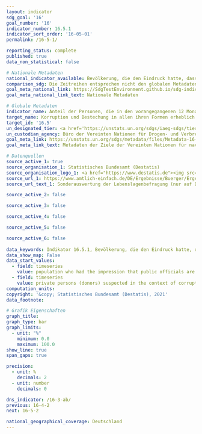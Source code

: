```yaml
---
layout: indicator    
sdg_goal: '16'    
goal_number: '16'    
indicator_number: 16.5.1    
indicator_sort_order: '16-05-01'    
permalink: /16-5-1/    

reporting_status: complete    
published: true    
data_non_statistical: false    

# Nationale Metadaten    
national_indicator_available: Bevölkerung, die den Eindruck hatte, dass Beschäftigte des öffentlichen Dienstes während ihrer Interaktionen mit öffentlichen Einrichtungen in den vergangenen zwei Jahren bestechlich waren <br> Tatverdächtige Privatpersonen (Geber) im Rahmen von Korruptionsstraftaten    
comparison_sdg: Die Zeitreihen entsprechen nicht den globalen Metadaten, bieten aber zusätzliche Informationen.    
goal_meta_national_link: https://SdgTestEnvironment.github.io/sdg-indicators/public/MetaDe/16.5.1.pdf    
goal_meta_national_link_text: Nationale Metadaten    

# Globale Metadaten    
indicator_name: Anteil der Personen, die in den vorangegangenen 12 Monaten mindestens einen Kontakt mit einem öffentlichen Bediensteten hatten und eine Bestechungszahlung an diesen geleistet haben oder von diesem dazu aufgefordert wurden    
target_name: Korruption und Bestechung in allen ihren Formen erheblich reduzieren    
target_id: '16.5'    
un_designated_tier: <a href='https://unstats.un.org/sdgs/iaeg-sdgs/tier-classification/' title='Klicken Sie hier um weitere Informationen zur UN-Tier-Klassifikation zu erhalten.'  target='_blank'>Tier II</a>    
un_custodian_agency: Büro der Vereinten Nationen für Drogen- und Verbrechensbekämpfung (UNODC)    
goal_meta_link: https://unstats.un.org/sdgs/metadata/files/Metadata-16-05-01.pdf    
goal_meta_link_text: Metadaten der Ziele der Vereinten Nationen für nachhaltige Entwicklung    

# Datenquellen
source_active_1: true
source_organisation_1: Statistisches Bundesamt (Destatis)
source_organisation_logo_1: <a href="https://www.destatis.de"><img src="https://g205sdgs.github.io/sdg-indicators/public/OrgImgDe/destatis.png" alt="Logo destatis" style="height:60px; width:148px"/></a>
source_url_1: https://www.amtlich-einfach.de/DE/Ergebnisse/Buerger/Ergebnisse_node.html
source_url_text_1: Sonderauswertung der Lebenslagenbefragung (nur auf Deutsch verfügbar)

source_active_2: false

source_active_3: false

source_active_4: false

source_active_5: false

source_active_6: false
    
data_keywords: Indikator 16.5.1, Bevölkerung, die den Eindruck hatte, dass Beschäftigte des öffentlichen Dienstes bestechlich waren (während ihrer Interaktionen mit öffentlichen Einrichtungen in den vergangenen zwei Jahren), Tatverdächtige Privatpersonen (Geber) im Rahmen von Korruptionsstraftaten, Büro der Vereinten Nationen für Drogen- und Verbrechensbekämpfung (UNODC)    
data_show_map: False    
data_start_values: 
  - field: timeseries
    value: population who had the impression that public officials are corruptible
  - field: timeseries
    value: private persons (donors) suspected in the context of corruption offences    
computation_units:     
copyright: '&copy; Statistisches Bundesamt (Destatis), 2021'    
data_footnote:     

# Grafik Eigenschaften    
graph_title:     
graph_type: bar    
graph_limits:
  - unit: "%"
    minimum: 0.0
    maximum: 100.0
show_line: true
span_gaps: true

precision:
  - unit: %
    decimals: 2
  - unit: number
    decimals: 0    

dns_indicator: /16-3-ab/
previous: 16-4-2    
next: 16-5-2    

national_geographical_coverage: Deutschland    
---
```


<span></span>